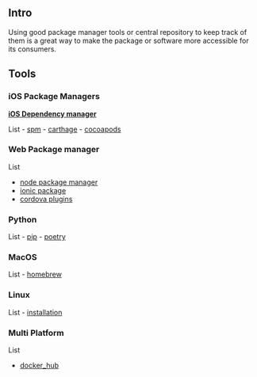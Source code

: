 ## Intro

Using good package manager tools or central repository to keep track of them is a great way to make the package or software more accessible for its consumers.


## Tools

### iOS Package Managers
[**iOS Dependency manager**](https://stackoverflow.com/a/59257708)

List
	- [spm](spm.md)
	- [carthage](carthage.md) 
	- [cocoapods](cocoapods.md) 



### Web Package manager

List
- [node package manager](node.md)
- [ionic package](package.md#ionic)
- [cordova plugins](package.md#Cordova)

### Python
List
	- [pip](backend/python/installation.md#PIP)
	- [poetry](backend/python/installation.md#Poetry)


### MacOS
List
	- [homebrew](homebrew.md)

### Linux
List
	- [installation](os/linux/installation.md)

### Multi Platform
List
- [docker_hub](docker_hub.md)